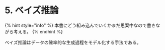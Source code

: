 # 5. ベイズ推論

{% hint style="info" %}
本書にどう組み込んでいくかまだ思案中なので書きながら考える。
{% endhint %}

ベイズ推論はデータの確率的な生成過程をモデル化する手法である。



